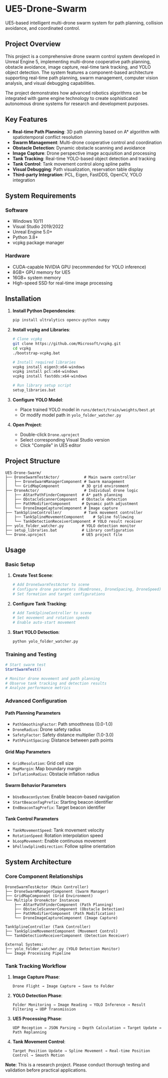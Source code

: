 # UE5-Drone-Swarm
UE5-based intelligent multi-drone swarm system for path planning, collision avoidance, and coordinated control.

## Project Overview

This project is a comprehensive drone swarm control system developed in Unreal Engine 5, implementing multi-drone cooperative path planning, obstacle avoidance, image capture, real-time tank tracking, and YOLO object detection. The system features a component-based architecture supporting real-time path planning, swarm management, computer vision analysis, and visual debugging capabilities.

The project demonstrates how advanced robotics algorithms can be integrated with game engine technology to create sophisticated autonomous drone systems for research and development purposes.

## Key Features

- **Real-time Path Planning**: 3D path planning based on A* algorithm with spatiotemporal conflict resolution
- **Swarm Management**: Multi-drone cooperative control and coordination
- **Obstacle Detection**: Dynamic obstacle scanning and avoidance
- **Image Capture**: Drone perspective image acquisition and processing
- **Tank Tracking**: Real-time YOLO-based object detection and tracking
- **Tank Control**: Tank movement control along spline paths
- **Visual Debugging**: Path visualization, reservation table display
- **Third-party Integration**: PCL, Eigen, FastDDS, OpenCV, YOLO integration

## System Requirements

### Software
- Windows 10/11
- Visual Studio 2019/2022
- Unreal Engine 5.0+
- Python 3.8+
- vcpkg package manager

### Hardware
- CUDA-capable NVIDIA GPU (recommended for YOLO inference)
- 8GB+ GPU memory for UE5
- 16GB+ system memory
- High-speed SSD for real-time image processing

## Installation

1. **Install Python Dependencies**:
   ```bash
   pip install ultralytics opencv-python numpy
   ```

2. **Install vcpkg and Libraries**:
   ```bash
   # Clone vcpkg
   git clone https://github.com/Microsoft/vcpkg.git
   cd vcpkg
   ./bootstrap-vcpkg.bat
   
   # Install required libraries
   vcpkg install eigen3:x64-windows
   vcpkg install pcl:x64-windows
   vcpkg install fastdds:x64-windows
   
   # Run library setup script
   setup_libraries.bat
   ```

3. **Configure YOLO Model**:
   - Place trained YOLO model in `runs/detect/train/weights/best.pt`
   - Or modify model path in `yolo_folder_watcher.py`

4. **Open Project**:
   - Double-click `Drone.uproject`
   - Select corresponding Visual Studio version
   - Click "Compile" in UE5 editor

## Project Structure

```
UE5-Drone-Swarm/
├── DroneSwarmTestActor/           # Main swarm controller
│   ├── DroneSwarmManagerComponent # Swarm management
│   └── GridMapComponent          # 3D grid environment
├── DroneActor/                    # Individual drone logic
│   ├── AStarPathFinderComponent  # A* path planning
│   ├── ObstacleScannerComponent  # Obstacle detection
│   ├── PathModifierComponent     # Dynamic path adjustment
│   └── DroneImageCaptureComponent # Image capture
├── TankSplineController/          # Tank movement controller
│   ├── TankSplineMovementComponent    # Spline following
│   └── TankDetectionReceiverComponent # YOLO result receiver
├── yolo_folder_watcher.py        # YOLO detection monitor
├── setup_libraries.bat           # Library configuration
└── Drone.uproject                # UE5 project file
```

## Usage

### Basic Setup

1. **Create Test Scene**:
   ```bash
   # Add DroneSwarmTestActor to scene
   # Configure drone parameters (NumDrones, DroneSpacing, DroneSpeed)
   # Set formation and target configurations
   ```

2. **Configure Tank Tracking**:
   ```bash
   # Add TankSplineController to scene
   # Set movement and rotation speeds
   # Enable auto-start movement
   ```

3. **Start YOLO Detection**:
   ```bash
   python yolo_folder_watcher.py
   ```

### Training and Testing

```bash
# Start swarm test
StartSwarmTest()

# Monitor drone movement and path planning
# Observe tank tracking and detection results
# Analyze performance metrics
```

### Advanced Configuration

#### Path Planning Parameters
- `PathSmoothingFactor`: Path smoothness (0.0-1.0)
- `DroneRadius`: Drone safety radius
- `SafetyFactor`: Safety distance multiplier (1.0-3.0)
- `PathPointSpacing`: Distance between path points

#### Grid Map Parameters
- `GridResolution`: Grid cell size
- `MapMargin`: Map boundary margin
- `InflationRadius`: Obstacle inflation radius

#### Swarm Behavior Parameters
- `bUseBeaconSystem`: Enable beacon-based navigation
- `StartBeaconTagPrefix`: Starting beacon identifier
- `EndBeaconTagPrefix`: Target beacon identifier

#### Tank Control Parameters
- `TankMovementSpeed`: Tank movement velocity
- `RotationSpeed`: Rotation interpolation speed
- `bLoopMovement`: Enable continuous movement
- `bFollowSplineDirection`: Follow spline orientation

## System Architecture

### Core Component Relationships

```
DroneSwarmTestActor (Main Controller)
├── DroneSwarmManagerComponent (Swarm Manager)
├── GridMapComponent (Grid Environment)
└── Multiple DroneActor Instances
    ├── AStarPathFinderComponent (Path Planning)
    ├── ObstacleScannerComponent (Obstacle Detection)
    ├── PathModifierComponent (Path Modification)
    └── DroneImageCaptureComponent (Image Capture)

TankSplineController (Tank Controller)
├── TankSplineMovementComponent (Movement Control)
└── TankDetectionReceiverComponent (Detection Receiver)

External Systems:
├── yolo_folder_watcher.py (YOLO Detection Monitor)
└── Image Processing Pipeline
```

### Tank Tracking Workflow

1. **Image Capture Phase**:
   ```
   Drone Flight → Image Capture → Save to Folder
   ```

2. **YOLO Detection Phase**:
   ```
   Folder Monitoring → Image Reading → YOLO Inference → Result Filtering → UDP Transmission
   ```

3. **UE5 Processing Phase**:
   ```
   UDP Reception → JSON Parsing → Depth Calculation → Target Update → Path Replanning
   ```

4. **Tank Movement Control**:
   ```
   Target Position Update → Spline Movement → Real-time Position Control → Smooth Motion
   ```



**Note**: This is a research project. Please conduct thorough testing and validation before practical applications.
